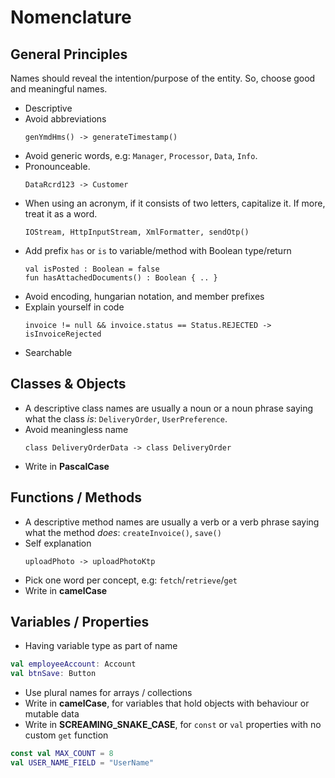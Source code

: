 # Nomenclature

## General Principles

Names should reveal the intention/purpose of the entity. So, choose good and meaningful names.

* Descriptive
* Avoid abbreviations
  ```
  genYmdHms() -> generateTimestamp()
  ```
* Avoid generic words, e.g: `Manager`, `Processor`, `Data`, `Info`.
* Pronounceable.
  ```
  DataRcrd123 -> Customer
  ```
* When using an acronym, if it consists of two letters, capitalize it. If more, treat it as a word.
  ```
  IOStream, HttpInputStream, XmlFormatter, sendOtp()
  ```
* Add prefix `has` or `is` to variable/method with Boolean type/return
  ```
  val isPosted : Boolean = false
  fun hasAttachedDocuments() : Boolean { .. }
  ```
* Avoid encoding, hungarian notation, and member prefixes
* Explain yourself in code
  ```
  invoice != null && invoice.status == Status.REJECTED -> isInvoiceRejected
  ```
* Searchable


## Classes & Objects

* A descriptive class names are usually a noun or a noun phrase saying what the class _is_: `DeliveryOrder`, `UserPreference`.
* Avoid meaningless name
  ```
  class DeliveryOrderData -> class DeliveryOrder
  ```
* Write in **PascalCase**


## Functions / Methods

* A descriptive method names are usually a verb or a verb phrase saying what the method _does_: `createInvoice()`, `save()`
* Self explanation
  ```
  uploadPhoto -> uploadPhotoKtp
  ```
* Pick one word per concept, e.g: `fetch`/`retrieve`/`get`
* Write in **camelCase**

## Variables / Properties

* Having variable type as part of name
```kotlin
val employeeAccount: Account
val btnSave: Button
```
* Use plural names for arrays / collections
* Write in **camelCase**, for variables that hold objects with behaviour or mutable data
* Write in **SCREAMING_SNAKE_CASE**, for `const` or `val` properties with no custom `get` function
```kotlin
const val MAX_COUNT = 8
val USER_NAME_FIELD = "UserName"
```